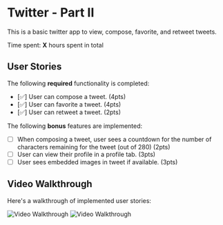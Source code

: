 # Twitter - Part II

This is a basic twitter app to view, compose, favorite, and retweet tweets.

Time spent: **X** hours spent in total

## User Stories

The following **required** functionality is completed:

- [✅] User can compose a tweet. (4pts)
- [✅] User can favorite a tweet. (4pts)
- [✅] User can retweet a tweet. (2pts)

The following **bonus** features are implemented:

- [ ] When composing a tweet, user sees a countdown for the number of characters remaining for the tweet (out of 280) (2pts)
- [ ] User can view their profile in a profile tab. (3pts)
- [ ] User sees embedded images in tweet if available. (3pts)

## Video Walkthrough

Here's a walkthrough of implemented user stories:

<img src='https://media.giphy.com/media/dxjas1QFw03um8yNsx/giphy.gif' title='Video Walkthrough Part1' width='' alt='Video Walkthrough' />
<img src='https://media.giphy.com/media/ZHtkSB3LJRAgUkpov0/giphy.gif' title='Video Walkthrough Part2' width='' alt='Video Walkthrough' />
